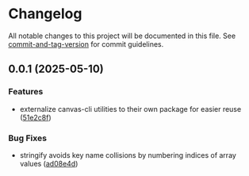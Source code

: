 # Changelog

All notable changes to this project will be documented in this file. See [commit-and-tag-version](https://github.com/absolute-version/commit-and-tag-version) for commit guidelines.

## 0.0.1 (2025-05-10)


### Features

* externalize canvas-cli utilities to their own package for easier reuse ([51e2c8f](https://github.com/groton-school/canvas-cli/commit/51e2c8fb06d6235a53f8b3d1b5a167a99b9db659))


### Bug Fixes

* stringify avoids key name collisions by numbering indices of array values ([ad08e4d](https://github.com/groton-school/canvas-cli/commit/ad08e4d7bec7124c91055b30f9584ba2d472589a))
